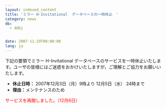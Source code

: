 ```yaml
---
layout: indexed_content
title: 'ミラー H-Invitational  データベースの一時休止　'
category: news
db:
  - ddbj


date: 2007-11-29T00:00:00
lang: ja
---
```


<html>下記の要領でミラー H-Invitational データベースのサービスを一時休止いたします。ユーザの皆様にはご迷惑をおかけいたしますが，ご理解とご協力をお願いいたします。<br>

<ul>
    <li><b>休止日時：</b> 2007年12月3日（月）9時より 12月5日（水） 24時まで</li>
    <li><b>理由：</b>メンテナンスのため</li>
</ul>

<p>
    <font color="#ff0000">サービスを再開しました。（12月6日）</font>
</p>
</html>
